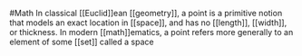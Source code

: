 #Math 
In classical [[Euclid]]ean [[geometry]], a point is a primitive notion that models an exact location in [[space]], and has no [[length]], [[width]], or thickness. In modern [[math]]ematics, a point refers more generally to an element of some [[set]] called a space